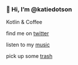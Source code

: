 ### 👋 Hi, I’m @katiedotson
Kotlin & Coffee

find me on [twitter](https://twitter.com/yrfriendkatie)

listen to my [music](https://soundcloud.com/clementine-park/popular-tracks)

pick up some [trash](https://katiedotson.github.io/)
